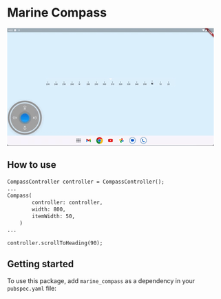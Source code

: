 

# Marine Compass

![Marine Compass](marine_compass.gif)

## How to use

```
CompassController controller = CompassController();
...
Compass(
        controller: controller,
        width: 800,
        itemWidth: 50,
    )
...
```

```
controller.scrollToHeading(90);
```

## Getting started

To use this package, add `marine_compass` as a dependency in your `pubspec.yaml` file:
